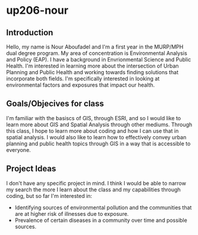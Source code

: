 # up206-nour

## Introduction
Hello, my name is Nour Aboufadel and I'm a first year in the MURP/MPH dual degree program. My area of concentration is Environmental Analysis and Policy (EAP). I have a background in Envrionmental Science and Public Health. I'm interested in learning more about the intersection of Urban Planning and Public Health and working towards finding solutions that incorporate both fields. I'm specifically interested in looking at environmental factors and exposures that impact our health.


## Goals/Objecives for class
I'm familiar with the basiscs of GIS, through ESRI, and so I would like to learn more about GIS and Spatial Analysis through other mediums. Through this class, I hope to learn more about coding and how I can use that in spatial analysis. I would also like to learn how to effectively convey urban planning and public health topics through GIS in a way that is accessible to everyone. 

## Project Ideas
I don't have any specific project in mind. I think I would be able to narrow my search the more I learn about the class and my capabilities through coding, but so far I'm interested in: 
- Identifying sources of environmental pollution and the communities that are at higher risk of illnesses due to exposure.
- Prevalence of certain diseases in a community over time and possible sources. 
